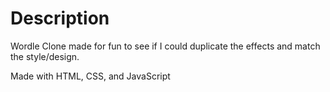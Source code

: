 # Description
Wordle Clone made for fun to see if I could duplicate the effects and match the style/design.

Made with HTML, CSS, and JavaScript
